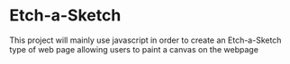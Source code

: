 # Etch-a-Sketch
This project will mainly use javascript in order to create an Etch-a-Sketch type of web page allowing users to paint a canvas on the webpage